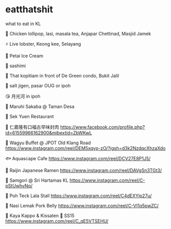 # eatthatshit
what to eat in KL


🐝 Chicken lollipop, lasi, masala tea, Anjapar Chettinad, Masjid Jamek

⚡ Live lobster, Keong kee, Selayang

🐝 Petai Ice Cream

🐢 sashimi

🦈 That kopitiam in front of De Green condo, Bukit Jalil

🔪 salt jigen, pasar OUG or ipoh

😘 月光河 in ipoh

🍣 Maruhi Sakaba @ Taman Desa

🐖 Sek Yuen Restaurant

🐷 仁嘉隆有口福古早味封肉
https://www.facebook.com/profile.php?id=61559966162900&mibextid=ZbWKwL

🍖 Wagyu Buffet @ JPOT Old Klang Road
https://www.instagram.com/reel/DEM5xqvp-zO/?igsh=d3k2NzdqcXhzaXdo

🐟 Aquascape Cafe
https://www.instagram.com/reel/DCV27E8P1J5/

🍜 Raijin Japanese Ramen
https://www.instagram.com/reel/DAVgSn3TGt3/

🥓 Samgori @ Sri Hartamas KL
https://www.instagram.com/reel/C-pStUwhvNq/

🦪 Poh Teck Lala Stall
https://www.instagram.com/reel/C4dEXYip27u/

🍛 Nasi Lemak Pork Belly
https://www.instagram.com/reel/C-VI1q5pwZC/

🍔 Kaya Kappo & Kissaten 📍 SS15
https://www.instagram.com/reel/C_qE5VTSEHU/
